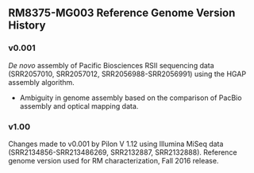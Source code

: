 ## RM8375-MG003 Reference Genome Version History
### v0.001
_De novo_ assembly of Pacific Biosciences RSII sequencing data (SRR2057010, SRR2057012, SRR2056988-SRR2056991) using the HGAP assembly algorithm.

* Ambiguity in genome assembly based on the comparison of PacBio assembly and optical mapping data.

### v1.00
Changes made to v0.001 by Pilon V 1.12 using Illumina MiSeq data (SRR2134856-SRR213486269, SRR2132887, SRR2132888). Reference genome version used for RM characterization, Fall 2016 release.
